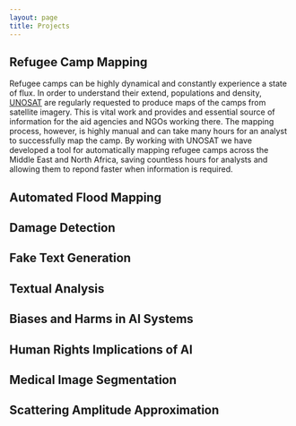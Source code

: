 ```yaml
---
layout: page
title: Projects
---
```


## Refugee Camp Mapping

Refugee camps can be highly dynamical and constantly experience a state of flux. In order to understand their extend, populations and density, [UNOSAT](https://unitar.org/sustainable-development-goals/satellite-analysis-and-applied-research) are regularly requested to produce maps of the camps from satellite imagery. This is vital work and provides and essential source of information for the aid agencies and NGOs working there. The mapping process, however, is highly manual and can take many hours for an analyst to successfully map the camp. By working with UNOSAT we have developed a tool for automatically mapping refugee camps across the Middle East and North Africa, saving countless hours for analysts and allowing them to repond faster when information is required.

## Automated Flood Mapping

## Damage Detection

## Fake Text Generation

## Textual Analysis

## Biases and Harms in AI Systems

## Human Rights Implications of AI

## Medical Image Segmentation

## Scattering Amplitude Approximation
